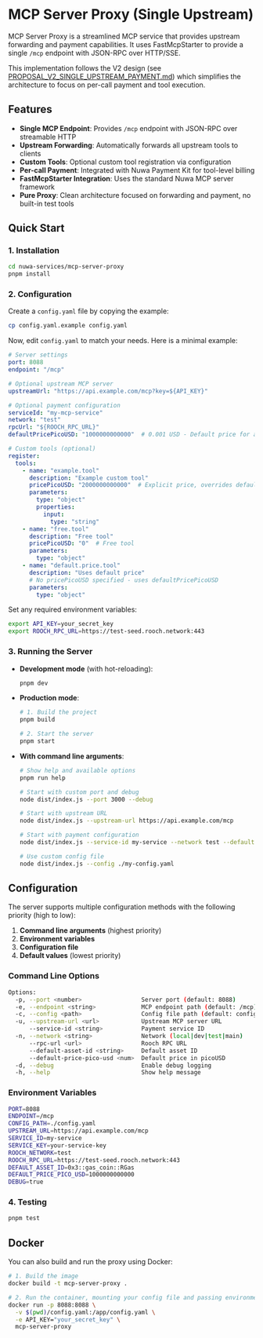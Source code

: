 # MCP Server Proxy (Single Upstream)

MCP Server Proxy is a streamlined MCP service that provides upstream forwarding and payment capabilities. It uses FastMcpStarter to provide a single `/mcp` endpoint with JSON-RPC over HTTP/SSE.

This implementation follows the V2 design (see [PROPOSAL_V2_SINGLE_UPSTREAM_PAYMENT.md](./docs/PROPOSAL_V2_SINGLE_UPSTREAM_PAYMENT.md)) which simplifies the architecture to focus on per-call payment and tool execution.

## Features

- **Single MCP Endpoint**: Provides `/mcp` endpoint with JSON-RPC over streamable HTTP
- **Upstream Forwarding**: Automatically forwards all upstream tools to clients
- **Custom Tools**: Optional custom tool registration via configuration
- **Per-call Payment**: Integrated with Nuwa Payment Kit for tool-level billing
- **FastMcpStarter Integration**: Uses the standard Nuwa MCP server framework
- **Pure Proxy**: Clean architecture focused on forwarding and payment, no built-in test tools

## Quick Start

### 1. Installation

```bash
cd nuwa-services/mcp-server-proxy
pnpm install
```

### 2. Configuration

Create a `config.yaml` file by copying the example:

```bash
cp config.yaml.example config.yaml
```

Now, edit `config.yaml` to match your needs. Here is a minimal example:

```yaml
# Server settings
port: 8088
endpoint: "/mcp"

# Optional upstream MCP server
upstreamUrl: "https://api.example.com/mcp?key=${API_KEY}"

# Optional payment configuration
serviceId: "my-mcp-service"
network: "test"
rpcUrl: "${ROOCH_RPC_URL}"
defaultPricePicoUSD: "1000000000000"  # 0.001 USD - Default price for all tools

# Custom tools (optional)
register:
  tools:
    - name: "example.tool"
      description: "Example custom tool"
      pricePicoUSD: "2000000000000"  # Explicit price, overrides default
      parameters:
        type: "object"
        properties:
          input:
            type: "string"
    - name: "free.tool"
      description: "Free tool"
      pricePicoUSD: "0"  # Free tool
      parameters:
        type: "object"
    - name: "default.price.tool"
      description: "Uses default price"
      # No pricePicoUSD specified - uses defaultPricePicoUSD
      parameters:
        type: "object"
```

Set any required environment variables:
```bash
export API_KEY=your_secret_key
export ROOCH_RPC_URL=https://test-seed.rooch.network:443
```

### 3. Running the Server

- **Development mode** (with hot-reloading):
  ```bash
  pnpm dev
  ```

- **Production mode**:
  ```bash
  # 1. Build the project
  pnpm build

  # 2. Start the server
  pnpm start
  ```

- **With command line arguments**:
  ```bash
  # Show help and available options
  pnpm run help
  
  # Start with custom port and debug
  node dist/index.js --port 3000 --debug
  
  # Start with upstream URL
  node dist/index.js --upstream-url https://api.example.com/mcp
  
  # Start with payment configuration
  node dist/index.js --service-id my-service --network test --default-price-pico-usd 1000000000000
  
  # Use custom config file
  node dist/index.js --config ./my-config.yaml
  ```

## Configuration

The server supports multiple configuration methods with the following priority (high to low):

1. **Command line arguments** (highest priority)
2. **Environment variables**
3. **Configuration file**
4. **Default values** (lowest priority)

### Command Line Options

```bash
Options:
  -p, --port <number>                 Server port (default: 8088)
  -e, --endpoint <string>             MCP endpoint path (default: /mcp)
  -c, --config <path>                 Config file path (default: config.yaml)
  -u, --upstream-url <url>            Upstream MCP server URL
      --service-id <string>           Payment service ID
  -n, --network <string>              Network (local|dev|test|main)
      --rpc-url <url>                 Rooch RPC URL
      --default-asset-id <string>     Default asset ID
      --default-price-pico-usd <num>  Default price in picoUSD
  -d, --debug                         Enable debug logging
  -h, --help                          Show help message
```

### Environment Variables

```bash
PORT=8088
ENDPOINT=/mcp
CONFIG_PATH=./config.yaml
UPSTREAM_URL=https://api.example.com/mcp
SERVICE_ID=my-service
SERVICE_KEY=your-service-key
ROOCH_NETWORK=test
ROOCH_RPC_URL=https://test-seed.rooch.network:443
DEFAULT_ASSET_ID=0x3::gas_coin::RGas
DEFAULT_PRICE_PICO_USD=1000000000000
DEBUG=true
```

### 4. Testing

```bash
pnpm test
```

## Docker

You can also build and run the proxy using Docker:

```bash
# 1. Build the image
docker build -t mcp-server-proxy .

# 2. Run the container, mounting your config file and passing environment variables
docker run -p 8088:8088 \
  -v $(pwd)/config.yaml:/app/config.yaml \
  -e API_KEY="your_secret_key" \
  mcp-server-proxy
``` 